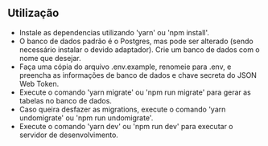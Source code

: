 ## Utilização

- Instale as dependencias utilizando 'yarn' ou 'npm install'.
- O banco de dados padrão é o Postgres, mas pode ser alterado (sendo necessário instalar o devido adaptador). Crie um banco de dados com o nome que desejar.
- Faça uma cópia do arquivo .env.example, renomeie para .env, e preencha as informações de banco de dados e chave secreta do JSON Web Token.
- Execute o comando 'yarn migrate' ou 'npm run migrate' para gerar as tabelas no banco de dados.
- Caso queira desfazer as migrations, execute o comando 'yarn undomigrate' ou 'npm run undomigrate'.
- Execute o comando 'yarn dev' ou 'npm run dev' para executar o servidor de desenvolvimento.

